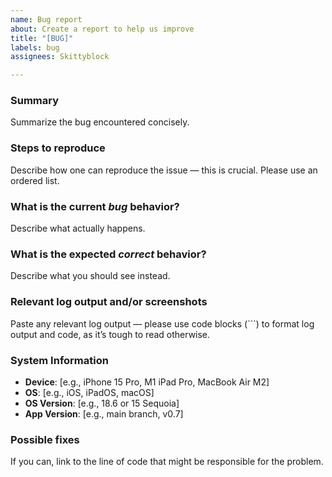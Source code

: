 ```yaml
---
name: Bug report
about: Create a report to help us improve
title: "[BUG]"
labels: bug
assignees: Skittyblock

---
```


### Summary

Summarize the bug encountered concisely.

### Steps to reproduce

Describe how one can reproduce the issue — this is crucial. Please use an ordered list.

### What is the current *bug* behavior?

Describe what actually happens.

### What is the expected *correct* behavior?

Describe what you should see instead.

### Relevant log output and/or screenshots

Paste any relevant log output — please use code blocks (```) to format log output and code, as it’s tough to
read otherwise.

### System Information

- **Device**: [e.g., iPhone 15 Pro, M1 iPad Pro, MacBook Air M2]
- **OS**: [e.g., iOS, iPadOS, macOS]
- **OS Version**: [e.g., 18.6 or 15 Sequoia]
- **App Version**: [e.g., main branch, v0.7]

### Possible fixes

If you can, link to the line of code that might be responsible for the problem.
